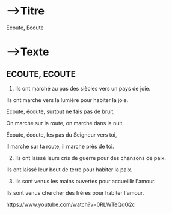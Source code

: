 # -->Titre

 Ecoute, Ecoute



# -->Texte

## ECOUTE, ECOUTE



1. Ils ont marché au pas des siècles vers un pays de joie.

Ils ont marché vers la lumière pour habiter la joie.



Écoute, écoute, surtout ne fais pas de bruit,

On marche sur la route, on marche dans la nuit.

Écoute, écoute, les pas du Seigneur vers toi,

Il marche sur ta route, il marche près de toi.



2. Ils ont laissé leurs cris de guerre pour des chansons de paix.

Ils ont laissé leur bout de terre pour habiter la paix.



3. Ils sont venus les mains ouvertes pour accueillir l'amour.

Ils sont venus chercher des frères pour habiter l'amour.





https://www.youtube.com/watch?v=0RLWTeQqG2c



